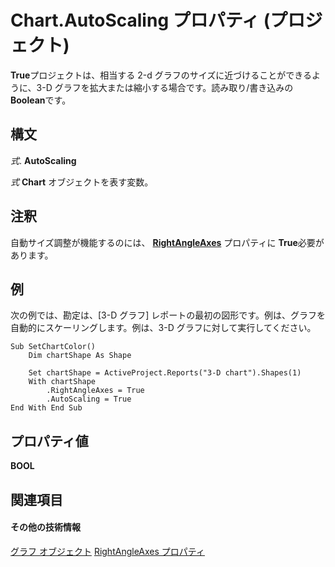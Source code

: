 
# Chart.AutoScaling プロパティ (プロジェクト)
 **True**プロジェクトは、相当する 2-d グラフのサイズに近づけることができるように、3-D グラフを拡大または縮小する場合です。読み取り/書き込みの **Boolean**です。

## 構文

 _式_. **AutoScaling**

 _式_ **Chart** オブジェクトを表す変数。


## 注釈

自動サイズ調整が機能するのには、  **[RightAngleAxes](51e8cde1-53c7-90ff-b5c7-72a091461f6b.md)** プロパティに **True**必要があります。


## 例

次の例では、勘定は、[3-D グラフ] レポートの最初の図形です。例は、グラフを自動的にスケーリングします。例は、3-D グラフに対して実行してください。


```
Sub SetChartColor()
    Dim chartShape As Shape
    
    Set chartShape = ActiveProject.Reports("3-D chart").Shapes(1)
    With chartShape
        .RightAngleAxes = True
        .AutoScaling = True
End With End Sub
```


## プロパティ値

 **BOOL**


## 関連項目


#### その他の技術情報


[グラフ オブジェクト](810d4ec1-69d2-c432-b9da-57042b783b85.md)
[RightAngleAxes プロパティ](51e8cde1-53c7-90ff-b5c7-72a091461f6b.md)
